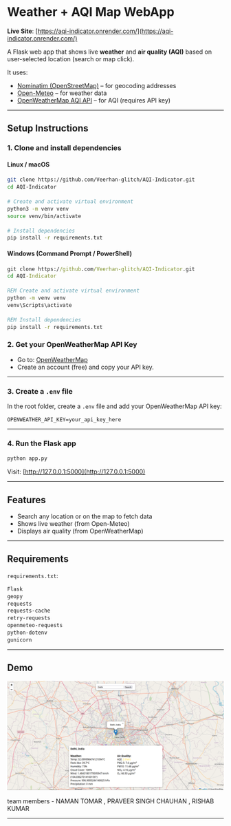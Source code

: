 # Weather + AQI Map WebApp

**Live Site**: [https://aqi-indicator.onrender.com/](https://aqi-indicator.onrender.com/)


A Flask web app that shows live **weather** and **air quality (AQI)** based on user-selected location (search or map click).  

It uses:

- [Nominatim (OpenStreetMap)](https://nominatim.org/) – for geocoding addresses
- [Open-Meteo](https://open-meteo.com/) – for weather data
- [OpenWeatherMap AQI API](https://openweathermap.org/api/air-pollution) – for AQI (requires API key)

---

## Setup Instructions

### 1. Clone and install dependencies

#### Linux / macOS

```bash
git clone https://github.com/Veerhan-glitch/AQI-Indicator.git
cd AQI-Indicator

# Create and activate virtual environment
python3 -m venv venv
source venv/bin/activate

# Install dependencies
pip install -r requirements.txt
```

#### Windows (Command Prompt / PowerShell)

```cmd
git clone https://github.com/Veerhan-glitch/AQI-Indicator.git
cd AQI-Indicator

REM Create and activate virtual environment
python -m venv venv
venv\Scripts\activate

REM Install dependencies
pip install -r requirements.txt
```


### 2. Get your OpenWeatherMap API Key

- Go to: [OpenWeatherMap](https://home.openweathermap.org/api_keys)  
- Create an account (free) and copy your API key.

---

### 3. Create a `.env` file

In the root folder, create a `.env` file and add your OpenWeatherMap API key:

```env
OPENWEATHER_API_KEY=your_api_key_here
```

---

### 4. Run the Flask app

```bash
python app.py
```

Visit: [http://127.0.0.1:5000](http://127.0.0.1:5000)

---

## Features

- Search any location or on the map to fetch data
- Shows live weather (from Open-Meteo)
- Displays air quality (from OpenWeatherMap)

---

## Requirements

`requirements.txt`:

```txt
Flask
geopy
requests
requests-cache
retry-requests
openmeteo-requests
python-dotenv
gunicorn
```

---

## Demo

![screenshot](demo.png)

team members - NAMAN TOMAR , PRAVEER SINGH CHAUHAN , RISHAB KUMAR 

---
